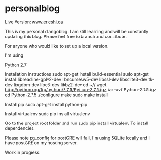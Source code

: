 personalblog
============

Live Version: www.ericshi.ca

This is my personal djangoblog. I am still learning and will be constantly updating this blog. Please feel free to branch and contribute.

For anyone who would like to set up a local version.

I'm using

Python 2.7

Installation instructions
sudo apt-get install build-essential
sudo apt-get install libreadline-gplv2-dev libncursesw5-dev libssl-dev libsqlite3-dev tk-dev libgdbm-dev libc6-dev libbz2-dev
cd ~/<folder to tar>/
wget http://python.org/ftp/python/2.7.5/Python-2.7.5.tgz
tar -xvf Python-2.7.5.tgz
cd Python-2.7.5
./configure
make
sudo make install

Install pip
sudo apt-get install python-pip

Install virtualenv
sudo pip install virtualenv

Go to the project root folder and run
sudo pip install virtualenv
To install dependencies. 

Please note pg_config for postGRE will fail, I'm using SQLite locally and I have postGRE on my hosting server. 

Work in progress. 
